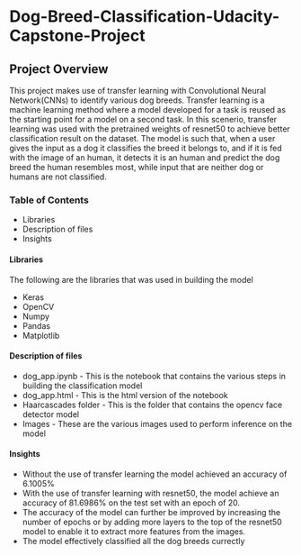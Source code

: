 # Dog-Breed-Classification-Udacity-Capstone-Project

## Project Overview
This project makes use of transfer learning with Convolutional Neural Network(CNNs) to identify various dog breeds. Transfer learning is a machine learning method where a model developed for a task is reused as the starting point for a model on a second task. In this scenerio, transfer learning was used with the pretrained weights of resnet50 to achieve better classification result on the dataset. The model is such that, when a user gives the input as a dog it classifies the breed it belongs to, and if it is fed with the image of an human, it detects it is an human and predict the dog breed the human resembles most, while input that are neither dog or humans are not classified.

### Table of Contents
- Libraries
- Description of files
- Insights

#### Libraries
The following are the libraries that was used in building the model
- Keras
- OpenCV
- Numpy
- Pandas
- Matplotlib

#### Description of files
- dog_app.ipynb - This is the notebook that contains the various steps in building the classification model
- dog_app.html - This is the html version of the notebook
- Haarcascades folder - This is the folder that contains the opencv face detector model
- Images - These are the various images used to perform inference on the model

#### Insights
- Without the use of transfer learning the model achieved an accuracy of 6.1005%
- With the use of transfer learning with resnet50, the model achieve an accuracy of 81.6986% on the test set with an epoch of 20.
- The accuracy of the model can further be improved by increasing the number of epochs or by adding more layers to the top of the resnet50 model to enable it to extract more features from the images.
- The model effectively classified all the dog breeds currectly
